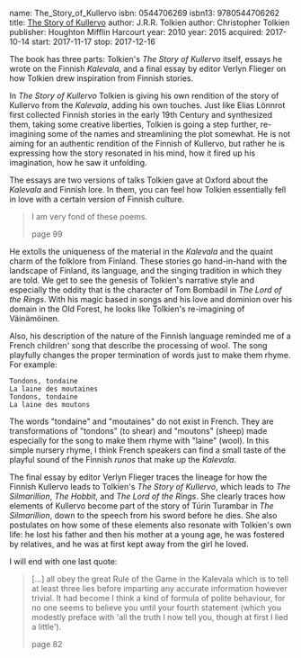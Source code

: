 name: The_Story_of_Kullervo
isbn: 0544706269
isbn13: 9780544706262
title: [The Story of Kullervo](http://a.co/7nVM1Wd)
author: J.R.R. Tolkien
author: Christopher Tolkien
publisher: Houghton Mifflin Harcourt
year: 2010
year: 2015
acquired: 2017-10-14
start: 2017-11-17
stop: 2017-12-16

The book has three parts: Tolkien's _The Story of Kullervo_ itself, essays he
wrote on the Finnish _Kalevala_, and a final essay by editor Verlyn Flieger on
how Tolkien drew inspiration from Finnish stories.

In _The Story of Kullervo_ Tolkien is giving his own rendition of the story of
Kullervo from the _Kalevala_, adding his own touches.  Just like Elias
L&ouml;nnrot first collected Finnish stories in the early 19th Century and
synthesized them, taking some creative liberties, Tolkien is going a step
further, re-imagining some of the names and streamlining the plot somewhat.  He
is not aiming for an authentic rendition of the Finnish of Kullervo, but rather
he is expressing how the story resonated in his mind, how it fired up his
imagination, how he saw it unfolding.

The essays are two versions of talks Tolkien gave at Oxford about the _Kalevala_
and Finnish lore.  In them, you can feel how Tolkien essentially fell in love
with a certain version of Finnish culture.

> I am very fond of these poems.
> <footer>page 99</footer>

He extolls the uniqueness of the material in the _Kalevala_ and the quaint charm
of the folklore from Finland.  These stories go hand-in-hand with the landscape
of Finland, its language, and the singing tradition in which they are told.  We
get to see the genesis of Tolkien's narrative style and especially the oddity
that is the character of Tom Bombadil in _The Lord of the Rings_.  With his
magic based in songs and his love and dominion over his domain in the Old
Forest, he looks like Tolkien's re-imagining of V&auml;in&auml;m&ouml;inen.

Also, his description of the nature of the Finnish language reminded me of a
French children' song that describe the processing of wool.  The song playfully
changes the proper termination of words just to make them rhyme.  For example:

    Tondons, tondaine
    La laine des moutaines
    Tondons, tondaine
    La laine des moutons

The words "tondaine" and "moutaines" do not exist in French.  They are
transformations of "tondons" (to shear) and "moutons" (sheep) made especially
for the song to make them rhyme with "laine" (wool).  In this simple nursery
rhyme, I think French speakers can find a small taste of the playful sound of
the Finnish _runos_ that make up the _Kalevala_.

The final essay by editor Verlyn Flieger traces the lineage for how the Finnish
Kullervo leads to Tolkien's _The Story of Kullervo_, which leads to
_The Silmarillion_, _The Hobbit_, and _The Lord of the Rings_.  She clearly
traces how elements of Kullervo become part of the story of T&uacute;rin
Turambar in _The Silmarillion_, down to the speech from his sword before he
dies.  She also postulates on how some of these elements also resonate with
Tolkien's own life: he lost his father and then his mother at a young age, he
was fostered by relatives, and he was at first kept away from the girl he loved.

I will end with one last quote:

> [...] all obey the great Rule of the Game in the Kalevala which is to tell at
> least three lies before imparting any accurate information however trivial.
> It had become I think a kind of formula of polite behaviour, for no one seems
> to believe you until your fourth statement (which you modestly preface with
> 'all the truth I now tell you, though at first I lied a little').
> <footer>page 82</footer>
